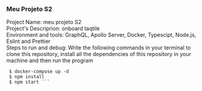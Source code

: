 ### Meu Projeto S2  
Project Name: meu projeto S2  
Project's Descriprion: onboard taqtile  
Environment and tools: GraphQL, Apollo Server, Docker, Typescipt, Node.js, Eslint and Prettier  
Steps to run and debug: Write the following commands in your terminal to clone this repository, install all the dependencies of this repository in your machine and then run the program   
``` $ git clone https://github.com/indigotech/onboard-beatriz-varejao.git    
 $ docker-compose up -d  
 $ npm install
 $ npm start ```

